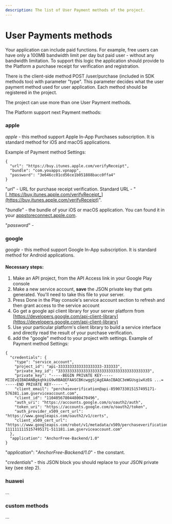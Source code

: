 ```yaml
---
description: The list of User Payment methods of the project.
---
```


# User Payments methods

Your application can include paid functions. For example, free users can have only a 100MB bandwidth limit per day but paid user - without any bandwidth limitation. To support this logic the application should provide to the Platform a purchase receipt for verification and registration.

There is the client-side method POST /user/purchase \(included in SDK methods too\) with parameter "type". This parameter decides what the user payment method used for user application. Each method should be registered in the project. 

The project can use more than one User Payment methods.

The Platform support next Payment methods:

### apple

_apple_ - this method support Apple In-App Purchases subscription. It is standard method for iOS and macOS applications. 

Example of Payment method Settings:

```text
{
  "url": "https://buy.itunes.apple.com/verifyReceipt",
  "bundle": "com.youapps.vpnapp",
  "password": "3e646cc01cd56ce1b051888bacc0ffa4"
}
```

"_url_" - URL for purchase receipt verification. Standard URL - "[_https://buy.itunes.apple.com/verifyReceipt_](https://buy.itunes.apple.com/verifyReceipt)".

"_bundle_" - the bundle of your iOS or macOS application. You can found it in your [appstoreconnect.apple.com](https://appstoreconnect.apple.com).

"_password_" - 

### google

_google_ - this method support Google In-App subscription. It is standard method for Android applications.

#### Necessary steps: 

1. Make an API project, from the API Access link in your Google Play console
2. Make a new service account, **save** the JSON private key that gets generated. You'll need to take this file to your server.
3. Press Done in the Play console's service account section to refresh and then grant access to the service account
4. Go get a google api client library for your server platform from [https://developers.google.com/api-client-library](https://developers.google.com/api-client-library)
5. Use your particular platform's client library to build a service interface and directly read the result of your purchase verification. 
6. add the "google" method to your project with settings. Example of Payment method Settings:

```text
{
  "credentials": {
    "type": "service_account",
    "project_id": "api-3333333333333333333-333333",
    "private_key_id": "3333333333333333333333333333333333333333",
    "private_key": "-----BEGIN PRIVATE KEY----- MIIEvQIBADANBgkqhkiG9w0BAQEFAASCBKcwggSjAgEAAoIBAQC3eWGUsgiwXzEG ...= -----END PRIVATE KEY----- ",
    "client_email": "perchaseverification@api-8590733015157495171-576381.iam.gserviceaccount.com",
    "client_id": "110405678044800470496",
    "auth_uri": "https://accounts.google.com/o/oauth2/auth",
    "token_uri": "https://accounts.google.com/o/oauth2/token",
    "auth_provider_x509_cert_url": "https://www.googleapis.com/oauth2/v1/certs",
    "client_x509_cert_url": "https://www.googleapis.com/robot/v1/metadata/x509/perchaseverification%40api-1111111115157495171-511181.iam.gserviceaccount.com"
  },
  "application": "AnchorFree-Backend/1.0"
}
```

"_application_": "_AnchorFree-Backend/1.0_" - the constant.

"_credentials_" -  this JSON block you should replace to your JSON private key \(see step 2\). 

### huawei

...

### custom methods

...


